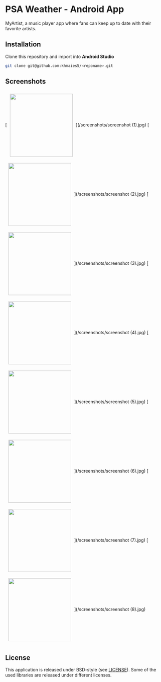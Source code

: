 # PSA Weather - Android App


MyArtist, a music player app where fans can keep up to date with their favorite artists.  

## Installation
Clone this repository and import into **Android Studio**
```bash
git clone git@github.com:khmaies5/<reponame>.git
```

## Screenshots

[<img src="/screenshots/screenshot (1).jpg" align="center"
width="200"
    hspace="10" vspace="10">](/screenshots/screenshot (1).jpg)
[<img src="/screenshots/screenshot (2).jpg" align="center"
width="200"
    hspace="10" vspace="10">](/screenshots/screenshot (2).jpg)
    [<img src="/screenshots/screenshot (3).jpg" align="center"
width="200"
    hspace="10" vspace="10">](/screenshots/screenshot (3).jpg)
        [<img src="/screenshots/screenshot (4).jpg" align="center"
width="200"
    hspace="10" vspace="10">](/screenshots/screenshot (4).jpg)
        [<img src="/screenshots/screenshot (5).jpg" align="center"
width="200"
    hspace="10" vspace="10">](/screenshots/screenshot (5).jpg)
        [<img src="/screenshots/screenshot (6).jpg" align="center"
width="200"
    hspace="10" vspace="10">](/screenshots/screenshot (6).jpg)
        [<img src="/screenshots/screenshot (7).jpg" align="center"
width="200"
    hspace="10" vspace="10">](/screenshots/screenshot (7).jpg)
        [<img src="/screenshots/screenshot (8).jpg" align="center"
width="200"
    hspace="10" vspace="10">](/screenshots/screenshot (8).jpg)


## License

This application is released under BSD-style (see [LICENSE](LICENSE)).
Some of the used libraries are released under different licenses.
